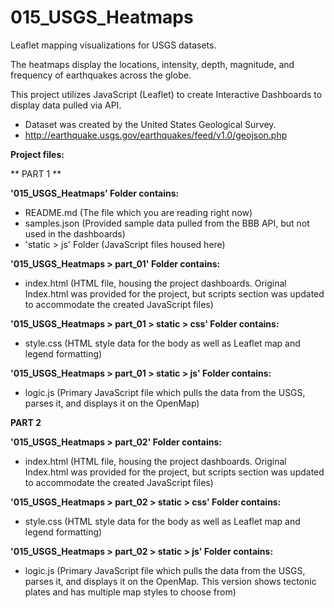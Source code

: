 # 015_USGS_Heatmaps
Leaflet mapping visualizations for USGS datasets.

The heatmaps display the locations, intensity, depth, magnitude, and frequency of earthquakes across the globe.

This project utilizes JavaScript (Leaflet) to create Interactive Dashboards to display data pulled via API.  
- Dataset was created by the United States Geological Survey.
- http://earthquake.usgs.gov/earthquakes/feed/v1.0/geojson.php

**Project files:**

** PART 1 **

**'015_USGS_Heatmaps' Folder contains:**
- README.md (The file which you are reading right now)
- samples.json (Provided sample data pulled from the BBB API, but not used in the dashboards)
- 'static > js' Folder (JavaScript files housed here)


**'015_USGS_Heatmaps > part_01' Folder contains:**
- index.html (HTML file, housing the project dashboards.  Original Index.html was provided for the project, but scripts section was updated to accommodate the created JavaScript files)

**'015_USGS_Heatmaps > part_01 > static > css' Folder contains:**
- style.css (HTML style data for the body as well as Leaflet map and legend formatting)

**'015_USGS_Heatmaps > part_01 > static > js' Folder contains:**
- logic.js (Primary JavaScript file which pulls the data from the USGS, parses it, and displays it on the OpenMap)


**PART 2**

**'015_USGS_Heatmaps > part_02' Folder contains:**
- index.html (HTML file, housing the project dashboards.  Original Index.html was provided for the project, but scripts section was updated to accommodate the created JavaScript files)

**'015_USGS_Heatmaps > part_02 > static > css' Folder contains:**
- style.css (HTML style data for the body as well as Leaflet map and legend formatting)

**'015_USGS_Heatmaps > part_02 > static > js' Folder contains:**
- logic.js (Primary JavaScript file which pulls the data from the USGS, parses it, and displays it on the OpenMap. This version shows tectonic plates and has multiple map styles to choose from)

